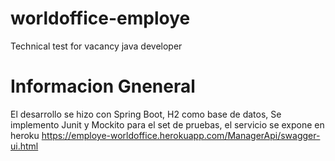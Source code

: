 # worldoffice-employe
Technical test for vacancy java developer

# Informacion Gneneral
El desarrollo se hizo con Spring Boot, H2 como  base de datos, Se implemento Junit y Mockito para el set de pruebas, el servicio se expone en heroku https://employe-worldoffice.herokuapp.com/ManagerApi/swagger-ui.html
